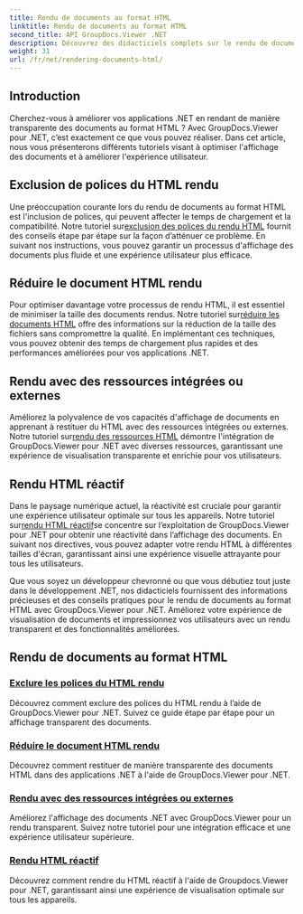 ```yaml
---
title: Rendu de documents au format HTML
linktitle: Rendu de documents au format HTML
second_title: API GroupDocs.Viewer .NET
description: Découvrez des didacticiels complets sur le rendu de documents au format HTML à l'aide de GroupDocs.Viewer pour .NET. Apprenez les techniques d’affichage des documents et d’expérience utilisateur améliorée.
weight: 31
url: /fr/net/rendering-documents-html/
---
```


## Introduction

Cherchez-vous à améliorer vos applications .NET en rendant de manière transparente des documents au format HTML ? Avec GroupDocs.Viewer pour .NET, c’est exactement ce que vous pouvez réaliser. Dans cet article, nous vous présenterons différents tutoriels visant à optimiser l'affichage des documents et à améliorer l'expérience utilisateur.

## Exclusion de polices du HTML rendu
 Une préoccupation courante lors du rendu de documents au format HTML est l'inclusion de polices, qui peuvent affecter le temps de chargement et la compatibilité. Notre tutoriel sur[exclusion des polices du rendu HTML](./exclude-fonts-html/) fournit des conseils étape par étape sur la façon d’atténuer ce problème. En suivant nos instructions, vous pouvez garantir un processus d'affichage des documents plus fluide et une expérience utilisateur plus efficace. 

## Réduire le document HTML rendu
Pour optimiser davantage votre processus de rendu HTML, il est essentiel de minimiser la taille des documents rendus. Notre tutoriel sur[réduire les documents HTML](./minify-html/) offre des informations sur la réduction de la taille des fichiers sans compromettre la qualité. En implémentant ces techniques, vous pouvez obtenir des temps de chargement plus rapides et des performances améliorées pour vos applications .NET.

## Rendu avec des ressources intégrées ou externes
 Améliorez la polyvalence de vos capacités d'affichage de documents en apprenant à restituer du HTML avec des ressources intégrées ou externes. Notre tutoriel sur[rendu des ressources HTML](./render-html-resources/) démontre l'intégration de GroupDocs.Viewer pour .NET avec diverses ressources, garantissant une expérience de visualisation transparente et enrichie pour vos utilisateurs.

## Rendu HTML réactif
 Dans le paysage numérique actuel, la réactivité est cruciale pour garantir une expérience utilisateur optimale sur tous les appareils. Notre tutoriel sur[rendu HTML réactif](./render-responsive-html/)se concentre sur l’exploitation de GroupDocs.Viewer pour .NET pour obtenir une réactivité dans l’affichage des documents. En suivant nos directives, vous pouvez adapter votre rendu HTML à différentes tailles d'écran, garantissant ainsi une expérience visuelle attrayante pour tous les utilisateurs.

Que vous soyez un développeur chevronné ou que vous débutiez tout juste dans le développement .NET, nos didacticiels fournissent des informations précieuses et des conseils pratiques pour le rendu de documents au format HTML avec GroupDocs.Viewer pour .NET. Améliorez votre expérience de visualisation de documents et impressionnez vos utilisateurs avec un rendu transparent et des fonctionnalités améliorées.

## Rendu de documents au format HTML
### [Exclure les polices du HTML rendu](./exclude-fonts-html/)
Découvrez comment exclure des polices du HTML rendu à l’aide de GroupDocs.Viewer pour .NET. Suivez ce guide étape par étape pour un affichage transparent des documents.
### [Réduire le document HTML rendu](./minify-html/)
Découvrez comment restituer de manière transparente des documents HTML dans des applications .NET à l'aide de GroupDocs.Viewer pour .NET.
### [Rendu avec des ressources intégrées ou externes](./render-html-resources/)
Améliorez l'affichage des documents .NET avec GroupDocs.Viewer pour un rendu transparent. Suivez notre tutoriel pour une intégration efficace et une expérience utilisateur supérieure.
### [Rendu HTML réactif](./render-responsive-html/)
Découvrez comment rendre du HTML réactif à l'aide de Groupdocs.Viewer pour .NET, garantissant ainsi une expérience de visualisation optimale sur tous les appareils.